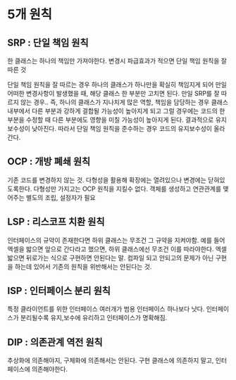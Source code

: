 # 5개 원칙

## SRP : 단일 책임 원칙
한 클래스는 하나의 책임만 가져야한다.
변경시 파급효과가 적으면 단일 책임 원칙을 잘 따른 것

단일 책임 원칙을 잘 따르는 경우 하나의 클래스가 하나만을 확실히 책임지게 되어 만일 어떠한 변경사항이 발생했을 때,
해당 클래스 한 부분만 고치면 된다. 만일 SRP를 잘 따르지 않는 경우.. 즉, 하나의 클래스가 지나치게 많은 역할, 책임을 담당하는 경우 클래스 내부에서 다른 부분과 강하게 결합될 가능성이 높아지게 되고 그럴 경우에는 코드의 한 부분을 수정할 때 다른 부분에도 영향을 미칠 가능성이 높아지게 된다. 결과적으로 유지 보수성이 낮아진다. 따라서 단일 책임 원칙을 준수하는 경우 코드의 유지보수성이 올라간다. 

## OCP : 개방 폐쇄 원칙
기존 코드를 변경하지 않는 것.
다형성을 활용해 확장에는 열려있으나 변경에는 닫혀있도록한다.
다형성만 가지고는 OCP 원칙을 지킬수 없다.
객체를 생성하고 연관관계를 맺어주는 별도의 조립, 설정자가 필요

## LSP : 리스코프 치환 원칙
인터페이스의 규약이 존재한다면 하위 클래스는 무조건 그 규약을 지켜야함.
예를 들어 엑셀을 밟으면 앞으로 간다라고 했으면, 하위 클래스에선 무조건 이를 
따라야한다. 
엑셀 밟으면 뒤로가는 식으로 구현하면 안된다는 말. 
컴파일 되고 안되고의 문제가 아닌 구현을 하는데 있어서 
기존의 원칙을 위반해서는 안된다는 것.

## ISP : 인터페이스 분리 원칙
특정 클라이언트를 위한 인터페이스 여러개가 범용 인터페이스 하나보다 낫다.
인터페이스가 분리될수록 유지,보수에 유리하고 인터페이스가 명확해짐.

## DIP : 의존관계 역전 원칙

추상화에 의존해야지, 구체화에 의존해서는 안된다.
구현 클래스에 의존하지 말고, 인터페이스에 의존해야한다.